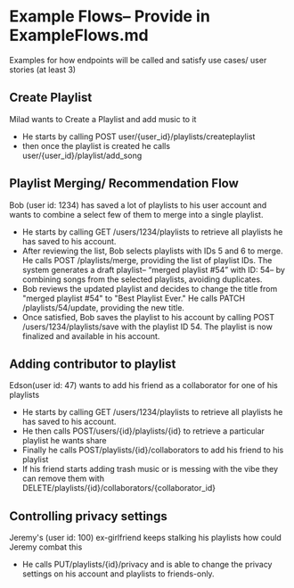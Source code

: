 # Example Flows– Provide in ExampleFlows.md
Examples for how endpoints will be called and satisfy use cases/ user stories (at least 3)

## Create Playlist
Milad wants to Create a Playlist and add music to it
- He starts by calling POST user/{user_id}/playlists/createplaylist
- then once the playlist is created he calls user/{user_id}/playlist/add_song

## Playlist Merging/ Recommendation Flow
Bob (user id: 1234) has saved a lot of playlists to his user account and wants to combine a select few of them to merge into a single playlist. 
  - He starts by calling GET /users/1234/playlists to retrieve all playlists he has saved to his account.
  - After reviewing the list, Bob selects playlists with IDs 5 and 6 to merge. He calls POST /playlists/merge, providing the list of playlist IDs. The system generates a draft playlist– “merged playlist #54” with ID: 54– by combining songs from the selected playlists, avoiding duplicates. 
  - Bob reviews the updated playlist and decides to change the title from "merged playlist #54" to "Best Playlist Ever." He calls PATCH /playlists/54/update, providing the new title.
  - Once satisfied, Bob saves the playlist to his account by calling POST /users/1234/playlists/save with the playlist ID 54. The playlist is now finalized and available in his account.

## Adding contributor to playlist
Edson(user id: 47) wants to add his friend as a collaborator for one of his playlists
  - He starts by calling GET /users/1234/playlists to retrieve all playlists he has saved to his account.
  - He then calls POST/users/{id}/playlists/{id} to retrieve a particular playlist he wants share
  - Finally he calls POST/playlists/{id}/collaborators to add his friend to his playlist
  - If his friend starts adding trash music or is messing with the vibe they can remove them with DELETE/playlists/{id}/collaborators/{collaborator_id}

## Controlling privacy settings
Jeremy's (user id: 100) ex-girlfriend keeps stalking his playlists how could Jeremy combat this
  - He calls PUT/playlists/{id}/privacy and is able to change the privacy settings on his account and playlists to friends-only. 
